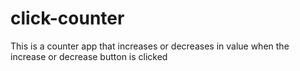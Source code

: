 # click-counter
This is a counter app that increases or decreases in value when the increase or decrease button is clicked
